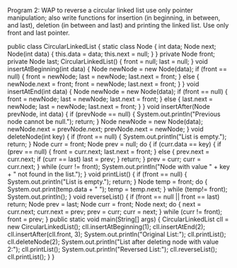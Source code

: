 Program 2:
WAP to reverse a circular linked list use only pointer manipulation; also write functions for insertion (in beginning, in between, and last), deletion (in between and last) and printing the linked list. Use only front and last pointer.

public class CircularLinkedList {
    static class Node {
        int data;
        Node next;
        Node(int data) {
            this.data = data;
            this.next = null;
        }
    }
    private Node front;
    private Node last;
    CircularLinkedList() {
        front = null;
        last = null;
    }
    void insertAtBeginning(int data) {
        Node newNode = new Node(data);
        if (front == null) {
            front = newNode;
            last = newNode;
            last.next = front;
        } else {
            newNode.next = front;
            front = newNode;
            last.next = front;
        }
    }
    void insertAtEnd(int data) {
        Node newNode = new Node(data);
        if (front == null) {
            front = newNode;
            last = newNode;
            last.next = front;
        } else {
            last.next = newNode;
            last = newNode;
            last.next = front;
        }
    }
    void insertAfter(Node prevNode, int data) {
        if (prevNode == null) {
            System.out.println("Previous node cannot be null.");
            return;
        }
        Node newNode = new Node(data);
        newNode.next = prevNode.next;
        prevNode.next = newNode;
    }
    void deleteNode(int key) {
        if (front == null) {
            System.out.println("List is empty.");
            return;
        }
        Node curr = front;
        Node prev = null;
        do {
            if (curr.data == key) {
                if (prev == null) {
                    front = curr.next;
                    last.next = front;
                } else {
                    prev.next = curr.next;
                    if (curr == last)
                        last = prev;
                }
                return;
            }
            prev = curr;
            curr = curr.next;
        } while (curr != front);
        System.out.println("Node with value " + key + " not found in the list.");
    }
    void printList() {
        if (front == null) {
            System.out.println("List is empty.");
            return;
        }
        Node temp = front;
        do {
            System.out.print(temp.data + " ");
            temp = temp.next;
        } while (temp!= front);
        System.out.println();
    }
    void reverseList() {
        if (front == null || front == last)
            return;
        Node prev = last;
        Node curr = front;
        Node next;
        do {
            next = curr.next;
            curr.next = prev;
            prev = curr;
            curr = next;
        } while (curr != front);
        front = prev;
    }
    public static void main(String[] args) {
        CircularLinkedList cll = new CircularLinkedList();
        cll.insertAtBeginning(1);
        cll.insertAtEnd(2);
        cll.insertAfter(cll.front, 3);
        System.out.println("Original List:");
        cll.printList();
        cll.deleteNode(2);
        System.out.println("List after deleting node with value 2:");
        cll.printList();
        System.out.println("Reversed List:");
        cll.reverseList();
        cll.printList();
    }
}
